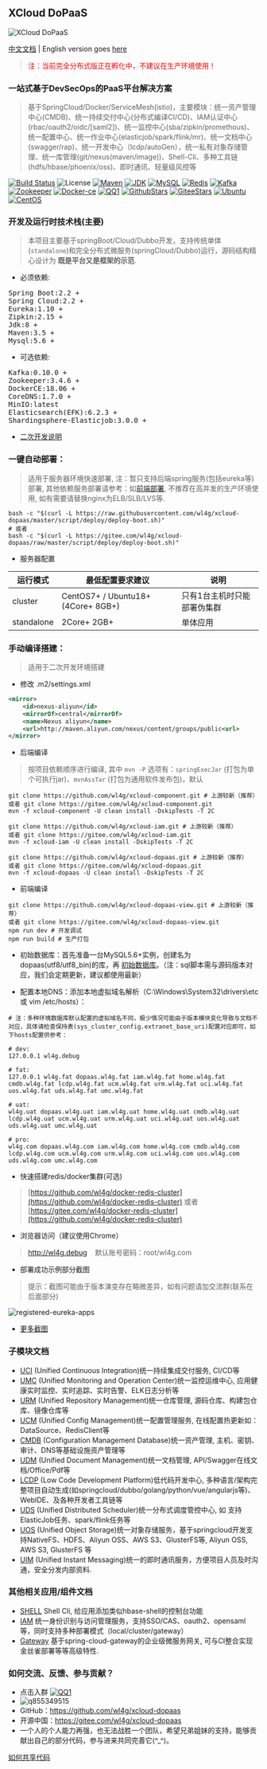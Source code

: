 ## XCloud DoPaaS
![XCloud DoPaaS](shots/logo.jpg)

[中文文档](README_CN.md) | English version goes [here](README.md)

> <font color=red>注：当前完全分布式版正在孵化中，不建议在生产环境使用！</font>

### 一站式基于DevSecOps的PaaS平台解决方案
> 基于SpringCloud/Docker/ServiceMesh(istio)，主要模块：统一资产管理中心(CMDB)、统一持续交付中心(分布式编译CI/CD)、IAM认证中心(rbac/oauth2/oidc/[saml2])、统一监控中心(sba/zipkin/promethous)、统一配置中心、统一作业中心(elasticjob/spark/flink/mr)、统一文档中心(swagger/rap)、统一开发中心（lcdp/autoGen），统一私有对象存储管理、统一库管理(git/nexus(maven/image))、Shell-Cli、多种工具链(hdfs/hbase/phoenix/oss)、即时通讯、轻量级风控等


[![Build Status](https://travis-ci.org/wl4g/xcloud-dopaas.svg)](https://travis-ci.org/wl4g/xcloud-dopaas)
![License](https://img.shields.io/badge/license-Apache2.0+-green.svg)
[![Maven](https://img.shields.io/badge/Maven-3.5+-green.svg)](https://github.com/wl4g/xcloud-dopaas)
[![JDK](https://img.shields.io/badge/JDK-1.8+-green.svg)](https://github.com/wl4g/xcloud-dopaas)
[![MySQL](https://img.shields.io/badge/MySQL-5.6+-green.svg)](https://github.com/wl4g/xcloud-dopaas)
[![Redis](https://img.shields.io/badge/RedisCluster-3+-green.svg)](https://github.com/wl4g/xcloud-dopaas)
[![Kafka](https://img.shields.io/badge/Kafka-0.10.0+-green.svg)](https://github.com/wl4g/xcloud-dopaas)
[![Zookeeper](https://img.shields.io/badge/Zookeeper-3.4.6+-green.svg)](https://github.com/wl4g/xcloud-dopaas)
[![Docker-ce](https://img.shields.io/badge/DockerCE-18.06+-green.svg)](https://github.com/wl4g/xcloud-dopaas)
[![QQ1](https://img.shields.io/badge/QQ1-855349515-green.svg)](https://shang.qq.com/wpa/qunwpa?idkey=0343b06591d19188d86dc078912adfc5c40f023c8ec5a0d1eda5bdfc35ab40d0)
[![GithubStars](https://img.shields.io/github/stars/wl4g/xcloud-dopaas)](https://github.com/wl4g/xcloud-dopaas)
[![GiteeStars](https://gitee.com/wl4g/xcloud-dopaas/badge/star.svg)](https://gitee.com/wl4g/xcloud-dopaas)
[![Ubuntu](https://img.shields.io/badge/Ubuntu-16+-green.svg)](https://gitee.com/wl4g/xcloud-dopaas)
[![CentOS](https://img.shields.io/badge/CentOS-6.5+-green.svg)](https://gitee.com/wl4g/xcloud-dopaas)


### 开发及运行时技术栈(主要)
> 本项目主要基于springBoot/Cloud/Dubbo开发，支持传统单体(`standalone`)和完全分布式微服务(springCloud/Dubbo)运行，源码结构精心设计为&nbsp;<b>既是平台又是框架的示范</b>.

- 必须依赖:
<pre>
Spring Boot:2.2 +
Spring Cloud:2.2 +
Eureka:1.10 +
Zipkin:2.15 +
Jdk:8 +
Maven:3.5 +
Mysql:5.6 +
</pre>

- 可选依赖:
<pre>
Kafka:0.10.0 +
Zookeeper:3.4.6 +
DockerCE:18.06 +
CoreDNS:1.7.0 +
MinIO:latest
Elasticsearch(EFK):6.2.3 +
Shardingsphere-Elasticjob:3.0.0 +
</pre>

- [二次开发说明](README_DEVEL_CN.md)


### 一键自动部署：
> 适用于服务器环境快速部署, 注：暂只支持后端spring服务(包括eureka等)部署, 其他依赖服务部署请参考：如[前端部署](#前端部署), 不推荐在高并发的生产环境使用, 如有需要请替换nginx为ELB/SLB/LVS等.

```
bash -c "$(curl -L https://raw.githubusercontent.com/wl4g/xcloud-dopaas/master/script/deploy/deploy-boot.sh)"
# 或者
bash -c "$(curl -L https://gitee.com/wl4g/xcloud-dopaas/raw/master/script/deploy/deploy-boot.sh)"
```

- 服务器配置

| 运行模式 | 最低配置要求建议 | 说明 |
| ---- | ---- | ---- |
| cluster | CentOS7+ / Ubuntu18+ (4Core+ 8GB+) | 只有1台主机时只能部署伪集群 |
| standalone | 2Core+ 2GB+ | 单体应用 |


### 手动编译搭建：
> 适用于二次开发环境搭建

- 修改 .m2/settings.xml
```xml
<mirror>
    <id>nexus-aliyun</id>
    <mirrorOf>central</mirrorOf>
    <name>Nexus aliyun</name>
    <url>http://maven.aliyun.com/nexus/content/groups/public<url>
</mirror>
```

- 后端编译
> 按项目依赖顺序进行编译, 其中 `mvn -P` 选项有：`springExecJar` (打包为单个可执行jar)、`mvnAssTar` (打包为通用软件发布包)，默认
```
git clone https://github.com/wl4g/xcloud-component.git # 上游较新（推荐）
或者 git clone https://gitee.com/wl4g/xcloud-component.git
mvn -f xcloud-component -U clean install -DskipTests -T 2C

git clone https://github.com/wl4g/xcloud-iam.git # 上游较新（推荐）
或者 git clone https://gitee.com/wl4g/xcloud-iam.git
mvn -f xcloud-iam -U clean install -DskipTests -T 2C

git clone https://github.com/wl4g/xcloud-dopaas.git # 上游较新（推荐）
或者 git clone https://gitee.com/wl4g/xcloud-dopaas.git
mvn -f xcloud-dopaas -U clean install -DskipTests -T 2C
```

- 前端编译
```
git clone https://github.com/wl4g/xcloud-dopaas-view.git # 上游较新（推荐）
或者 git clone https://gitee.com/wl4g/xcloud-dopaas-view.git
npm run dev # 开发调试
npm run build # 生产打包
```

- 初始数据库：首先准备一台MySQL5.6+实例，创建名为dopaas(utf8/utf8_bin)的库，再 [初始数据库](../../../xcloud-dopaas-db)。（注：sql脚本需与源码版本对应，我们会定期更新，建议都使用最新）

- 配置本地DNS：添加本地虚拟域名解析（C:\Windows\System32\drivers\etc 或 vim /etc/hosts）：
```
# 注：多种环境数据库默认配置的虚拟域名不同，极少情况可能由于版本模块变化导致与文档不对应，具体请检查保持表(sys_cluster_config.extranet_base_uri)配置对应即可，如下hosts配置供参考：

# dev:
127.0.0.1 wl4g.debug

# fat:
127.0.0.1 wl4g.fat dopaas.wl4g.fat iam.wl4g.fat home.wl4g.fat cmdb.wl4g.fat lcdp.wl4g.fat ucm.wl4g.fat urm.wl4g.fat uci.wl4g.fat uos.wl4g.fat uds.wl4g.fat umc.wl4g.fat

# uat:
wl4g.uat dopaas.wl4g.uat iam.wl4g.uat home.wl4g.uat cmdb.wl4g.uat lcdp.wl4g.uat ucm.wl4g.uat urm.wl4g.uat uci.wl4g.uat uos.wl4g.uat uds.wl4g.uat umc.wl4g.uat

# pro:
wl4g.com dopaas.wl4g.com iam.wl4g.com home.wl4g.com cmdb.wl4g.com lcdp.wl4g.com ucm.wl4g.com urm.wl4g.com uci.wl4g.com uos.wl4g.com uds.wl4g.com umc.wl4g.com
```

- 快速搭建redis/docker集群(可选)
> [https://github.com/wl4g/docker-redis-cluster](https://github.com/wl4g/docker-redis-cluster) 或者 [https://gitee.com/wl4g/docker-redis-cluster](https://github.com/wl4g/docker-redis-cluster)

- 浏览器访问（建议使用Chrome）
> http://wl4g.debug &nbsp;&nbsp; 默认账号密码：root/wl4g.com

- 部署成功示例部分截图
> 提示：截图可能由于版本演变存在略微差异，如有问题请加交流群(联系在后面部分)

![registered-eureka-apps](shots/registered-eureka-apps.png)
- [更多截图](shots/)


### 子模块文档
- [UCI](../../blob/master/xcloud-dopaas-uci/README_CN.md)  (Unified Continuous Integration)统一持续集成交付服务, CI/CD等
- [UMC](../../blob/master/xcloud-dopaas-umc/README_CN.md)  (Unified Monitoring and Operation Center)统一监控运维中心, 应用健康实时监控、实时追踪、实时告警、ELK日志分析等
- [URM](../../blob/master/xcloud-dopaas-urm/README_CN.md)  (Unified Repository Management)统一仓库管理, 源码仓库、构建包仓库、镜像仓库等
- [UCM](../../blob/master/xcloud-dopaas-ucm/README_CN.md)  (Unified Config Management)统一配置管理服务, 在线配置热更新如：DataSource、RedisClient等
- [CMDB](../../blob/master/xcloud-dopaas-cmdb/README_CN.md)  (Configuration Management Database)统一资产管理, 主机、密钥、审计、DNS等基础设施资产管理等
- [UDM](../../blob/master/xcloud-dopaas-udm/README_CN.md)  (Unified Document Management)统一文档管理, API/Swagger在线文档/Office/Pdf等
- [LCDP](../../blob/master/xcloud-dopaas-lcdp/README_CN.md)  (Low Code Development Platform)低代码开发中心, 多种语言/架构完整项目自动生成(如springcloud/dubbo/golang/python/vue/angularjs等)、WebIDE、及各种开发者工具链等
- [UDS](../../blob/master/xcloud-dopaas-uds/README_CN.md)  (Unified Distributed Scheduler)统一分布式调度管控中心, 如 支持ElasticJob任务、spark/flink任务等
- [UOS](../../blob/master/xcloud-dopaas-uos/README_CN.md)  (Unified Object Storage)统一对象存储服务，基于springcloud开发支持NativeFS、HDFS、Aliyun OSS、AWS S3、GlusterFS等, Aliyun OSS, AWS S3, GlusterFS 等
- [UIM](../../blob/master/xcloud-dopaas-uim/README_CN.md)  (Unified Instant Messaging)统一的即时通讯服务，方便项目人员及时沟通，安全分发内部资料.


### 其他相关应用/组件文档
- [SHELL](xcloud-dopaas-shell/README_CN.md)         Shell Cli, 给应用添加类似hbase-shell的控制台功能
- [IAM](xcloud-iam/README_CN.md)					统一身份识别与访问管理服务，支持SSO/CAS、oauth2、opensaml等，同时支持多种部署模式（local/cluster/gateway）
- [Gateway](xcloud-gateway/README_CN.md)			基于spring-cloud-gateway的企业级微服务网关, 可与CI整合实现金丝雀部署等等高级特性.


### 如何交流、反馈、参与贡献？
- 点击入群 [![QQ1](https://img.shields.io/badge/QQ1-855349515-green.svg)](https://shang.qq.com/wpa/qunwpa?idkey=0343b06591d19188d86dc078912adfc5c40f023c8ec5a0d1eda5bdfc35ab40d0)
- ![q855349515](shots/q855349515.jpg)
- GitHub：https://github.com/wl4g/xcloud-dopaas
- 开源中国：https://gitee.com/wl4g/xcloud-dopaas
- 一个人的个人能力再强，也无法战胜一个团队，希望兄弟姐妹的支持，能够贡献出自己的部分代码，参与进来共同完善它(^_^)。

[如何共享代码](https://www.cnblogs.com/wenber/p/3630921.html)
